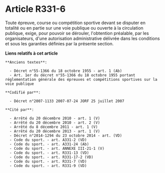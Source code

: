 # Article R331-6

Toute épreuve, course ou compétition sportive devant se disputer en totalité ou en partie sur une voie publique ou ouverte à
la circulation publique, exige, pour pouvoir se dérouler, l'obtention préalable, par les organisateurs, d'une autorisation
administrative délivrée dans les conditions et sous les garanties définies par la présente section.

**Liens relatifs à cet article**

	**Anciens textes**:

	  - Décret n°55-1366 du 18 octobre 1955 - art. 1 (Ab)
	  - Art. 1er du décret n°55-1366 du 18 octobre 1955 portant réglementation générale des épreuves et compétitions sportives sur la voie publique

	**Codifié par**:

	  - Décret n°2007-1133 2007-07-24 JORF 25 juillet 2007

	**Cité par**:

	  - Arrêté du 20 décembre 2010 - art. 1 (V)
	  - Arrêté du 20 décembre 2010 - art. 2 (V)
	  - Arrêté du 8 décembre 2011 - art. 1 (V)
	  - Arrêté du 20 décembre 2013 - art. 1 (V)
	  - Décret n°2014-1294 du 23 octobre 2014 - art. (VD)
	  - Code du sport. - art. A331-2 (VD)
	  - Code du sport. - art. A331-24 (Ab)
	  - Code du sport. - art. ANNEXE III-21-1 (V)
	  - Code du sport. - art. R331-13 (VD)
	  - Code du sport. - art. R331-17-2 (VD)
	  - Code du sport. - art. R331-7 (VD)
	  - Code du sport. - art. R331-9 (VD)
